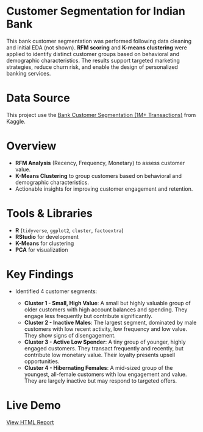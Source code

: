 # Customer Segmentation for Indian Bank

This bank customer segmentation was performed following data cleaning and initial EDA (not shown). **RFM scoring** and **K-means clustering** were applied to identify distinct customer groups based on behavioral and demographic characteristics. The results support targeted marketing strategies, reduce churn risk, and enable the design of personalized banking services.


# Data Source
This project use the [Bank Customer Segmentation (1M+ Transactions)](https://www.kaggle.com/datasets/shivamb/bank-customer-segmentation/data) from Kaggle.

# Overview
- **RFM Analysis** (Recency, Frequency, Monetary) to assess customer value.
- **K-Means Clustering** to group customers based on behavioral and demographic characteristics.
- Actionable insights for improving customer engagement and retention.

# Tools & Libraries
- **R** (`tidyverse`, `ggplot2`, `cluster`, `factoextra`)
- **RStudio** for development
- **K-Means** for clustering
- **PCA** for visualization

# Key Findings
- Identified 4 customer segments:

  - **Cluster 1 - Small, High Value**: A small but highly valuable group of older customers with high account balances and spending. They engage less frequently but contribute significantly.
  - **Cluster 2 - Inactive Males**: The largest segment, dominated by male customers with low recent activity, low frequency and low value. They show signs of disengagement.
  - **Cluster 3 - Active Low Spender**: A tiny group of younger, highly engaged customers. They transact frequently and recently, but contribute low monetary value. Their loyalty presents upsell opportunities.
  - **Cluster 4 - Hibernating Females**: A mid-sized group of the youngest, all-female customers with low engagement and value. They are largely inactive but may respond to targeted offers.

# Live Demo
[View HTML Report](https://lexinnn.github.io/customer-segmentation/)

